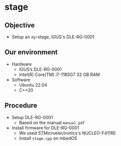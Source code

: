 # stage

## Objective
+ Setup an xy-stage, IGUS's DLE-RG-0001

## Our environment
+ Hardware
    +  IGUS’s DLE-RG-0001
    + Intel(R) Core(TM) i7-1185G7 32 GB RAM
+ Software
    + Ubuntu 22.04
    + C++20

## Procedure
+ Setup DLE-RG-0001
    + Based on the manual `manual.pdf`
+ Install firmware for DLE-RG-0001
    + We used STMicroelectronics's NUCLEO-F411RE
    + Install `stage.cpp` on mbedOS
